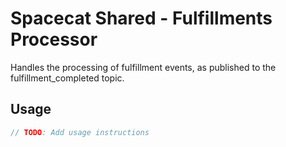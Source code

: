 # Spacecat Shared - Fulfillments Processor

Handles the processing of fulfillment events, as published to the fulfillment_completed topic.

## Usage

```js
// TODO: Add usage instructions
```
